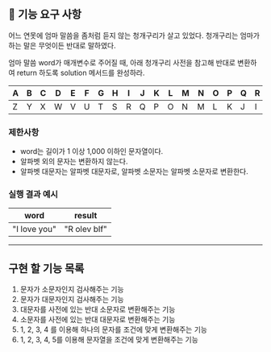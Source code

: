 ## 🚀 기능 요구 사항

어느 연못에 엄마 말씀을 좀처럼 듣지 않는 청개구리가 살고 있었다. 청개구리는 엄마가 하는 말은 무엇이든 반대로 말하였다.

엄마 말씀 word가 매개변수로 주어질 때, 아래 청개구리 사전을 참고해 반대로 변환하여 return 하도록 solution 메서드를 완성하라.

| A | B | C | D | E | F | G | H | I | J | K | L | M | N | O | P | Q | R | S | T | U | V | W | X | Y | Z |
| --- | --- | --- | --- | --- | --- | --- | --- | --- | --- | --- | --- | --- | --- | --- | --- | --- | --- | --- | --- | --- | --- | --- | --- | --- | --- |
| Z | Y | X | W | V | U | T | S | R | Q | P | O | N | M | L | K | J | I | H | G | F | E | D | C | B | A |

### 제한사항

- word는 길이가 1 이상 1,000 이하인 문자열이다.
- 알파벳 외의 문자는 변환하지 않는다.
- 알파벳 대문자는 알파벳 대문자로, 알파벳 소문자는 알파벳 소문자로 변환한다.

### 실행 결과 예시

| word | result |
| --- | --- |
| "I love you" | "R olev blf" |

---
## 구현 할 기능 목록

1. 문자가 소문자인지 검사해주는 기능
2. 문자가 대문자인지 검사해주는 기능
3. 대문자를 사전에 있는 반대 소문자로 변환해주는 기능
4. 소문자를 사전에 있는 반대 대문자로 변환해주는 기능
5. 1, 2, 3, 4 를 이용해 하나의 문자를 조건에 맞게 변환해주는 기능
6. 1, 2, 3, 4, 5를 이용해 문자열을 조건에 맞게 변환해주는 기능